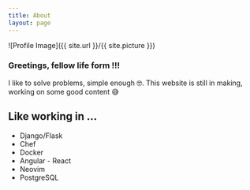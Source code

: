 ```yaml
---
title: About
layout: page
---
```


![Profile Image]({{ site.url }}/{{ site.picture }})

<h3>Greetings, fellow life form !!!</h3>
<p>I like to solve problems, simple enough 🤓. This website is still in making, working on some good content 😅</p>

<h2>Like working in ...</h2>

<ul class="skill-list">
	<li>Django/Flask</li>
	<li>Chef</li>
	<li>Docker</li>
	<li>Angular - React</li>
	<li>Neovim</li>
	<li>PostgreSQL</li>
</ul>
